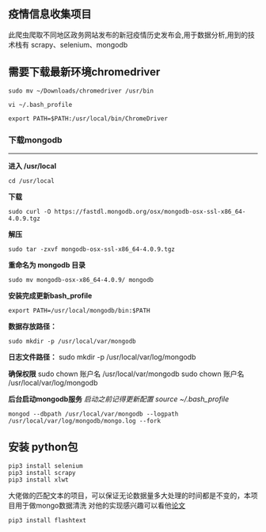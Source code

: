 ## 疫情信息收集项目
此爬虫爬取不同地区政务网站发布的新冠疫情历史发布会,用于数据分析,用到的技术栈有 scrapy、selenium、mongodb

**需要下载最新环境chromedriver**
-------------
    sudo mv ~/Downloads/chromedriver /usr/bin

    vi ~/.bash_profile

    export PATH=$PATH:/usr/local/bin/ChromeDriver

### 下载mongodb
-------------
**进入 /usr/local**

    cd /usr/local
**下载**

    sudo curl -O https://fastdl.mongodb.org/osx/mongodb-osx-ssl-x86_64-4.0.9.tgz
**解压**

    sudo tar -zxvf mongodb-osx-ssl-x86_64-4.0.9.tgz

**重命名为 mongodb 目录**

    sudo mv mongodb-osx-x86_64-4.0.9/ mongodb
**安装完成更新bash_profile**

    export PATH=/usr/local/mongodb/bin:$PATH
**数据存放路径：**

    sudo mkdir -p /usr/local/var/mongodb

**日志文件路径：**
    sudo mkdir -p /usr/local/var/log/mongodb

**确保权限**
    sudo chown 账户名 /usr/local/var/mongodb
    sudo chown 账户名 /usr/local/var/log/mongodb

**后台启动mongodb服务** 
    *启动之前记得更新配置 source ~/.bash_profile*

    mongod --dbpath /usr/local/var/mongodb --logpath /usr/local/var/log/mongodb/mongo.log --fork

**安装 python包**
-------------
    pip3 install selenium
    pip3 install scrapy
    pip3 install xlwt

大佬做的匹配文本的项目，可以保证无论数据量多大处理的时间都是不变的，本项目用于做mongo数据清洗 对他的实现感兴趣可以看他[论文](https://arxiv.org/pdf/1711.00046.pdf)

    pip3 install flashtext
